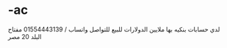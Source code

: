 # -ac
لدي حسابات بنكيه بها ملايين الدولارات للبيع   للتواصل واتساب / 01554443139 مفتاح البلد 20 مصر 
